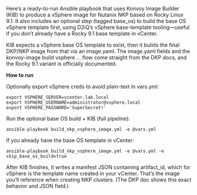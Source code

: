 Here’s a ready-to-run Ansible playbook that uses Konvoy Image Builder (KIB) to produce a vSphere image for Nutanix NKP based on Rocky Linux 9.1. It also includes an optional step (tagged base_os) to build the base OS vSphere template first, using D2iQ’s vSphere base-template tooling—useful if you don’t already have a Rocky 9.1 base template in vCenter.

KIB expects a vSphere base OS template to exist, then it builds the final DKP/NKP image from that via an image.yaml. The image.yaml fields and the konvoy-image build vsphere ... flow come straight from the DKP docs, and the Rocky 9.1 variant is officially documented. 

**How to run**

Optionally export vSphere creds to avoid plain-text in vars.yml:
```
export VSPHERE_SERVER=vcenter.lab.local
export VSPHERE_USERNAME=administrator@vsphere.local
export VSPHERE_PASSWORD='SuperSecret!'
```

Run the optional base OS build + KIB (full pipeline):
```
ansible-playbook build_nkp_vsphere_image.yml -e @vars.yml
```

If you already have the base OS template in vCenter:
```
ansible-playbook build_nkp_vsphere_image.yml -e @vars.yml -e skip_base_os_build=true
```

After KIB finishes, it writes a manifest JSON containing artifact_id, which for vSphere is the template name created in your vCenter. That’s the image you’ll reference when creating NKP clusters. (The DKP doc shows this exact behavior and JSON field.) 
